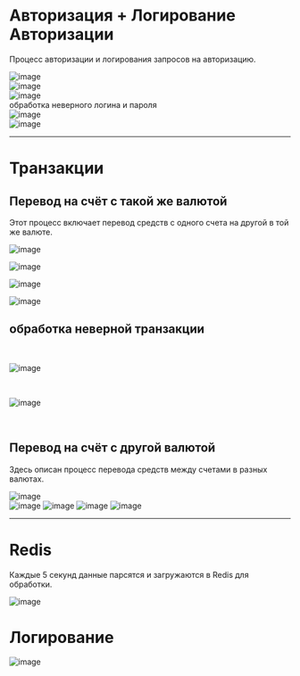 # Авторизация + Логирование Авторизации
Процесс авторизации и логирования запросов на авторизацию.

![image](https://github.com/user-attachments/assets/8991317f-268b-4093-9b9e-98bbd493792d) 
<br>
![image](https://github.com/user-attachments/assets/1e96bd90-ac32-4082-b5a9-9aa1f8b33fdb)
<br>
![image](https://github.com/user-attachments/assets/4ae8dbcf-7a88-42e4-99a7-dc815853934c)
<br>
обработка неверного логина и пароля
<br>
![image](https://github.com/user-attachments/assets/e8f0483d-1e40-4444-958d-33a6290f6d79) 
<br>
![image](https://github.com/user-attachments/assets/32a9f870-3de6-4db1-b5e9-45b1ac4664d4)

---

# Транзакции

## Перевод на счёт с такой же валютой
Этот процесс включает перевод средств с одного счета на другой в той же валюте.

![image](https://github.com/user-attachments/assets/09c96e83-7fd2-4288-af10-4a0727a57c16) 

![image](https://github.com/user-attachments/assets/d69d46dc-4a2b-4338-a1d5-dc583ee51fb7)

![image](https://github.com/user-attachments/assets/5bf48828-cb6d-47b2-8f09-4ed96e19d038)

![image](https://github.com/user-attachments/assets/b755c148-1952-4a76-8271-1c9bb30d3f54)
<br>
## обработка неверной транзакции

<br>

![image](https://github.com/user-attachments/assets/e8ada55d-8edb-4737-84c4-5e42c0490e6e)

<br>

![image](https://github.com/user-attachments/assets/b10ae589-65c8-4f94-b1b5-84e85c8f6db0)

<br>

## Перевод на счёт с другой валютой

Здесь описан процесс перевода средств между счетами в разных валютах.

![image](https://github.com/user-attachments/assets/09c96e83-7fd2-4288-af10-4a0727a57c16) 
<br>
![image](https://github.com/user-attachments/assets/e35131aa-88ad-435c-bf30-1f153534e7a6) ![image](https://github.com/user-attachments/assets/4ce90eee-0703-4413-a7c1-dde266631d40) ![image](https://github.com/user-attachments/assets/7d168c09-cb73-4826-92c1-fef122986928) ![image](https://github.com/user-attachments/assets/ae489ace-ffe9-410b-b22f-1458c8744219)

---

# Redis

Каждые 5 секунд данные парсятся и загружаются в Redis для обработки.

![image](https://github.com/user-attachments/assets/054ac113-49a9-4bff-bc1f-7183cf2860e4)

# Логирование

![image](https://github.com/user-attachments/assets/44eafc3d-1cde-4128-b954-a7d33956a272)
